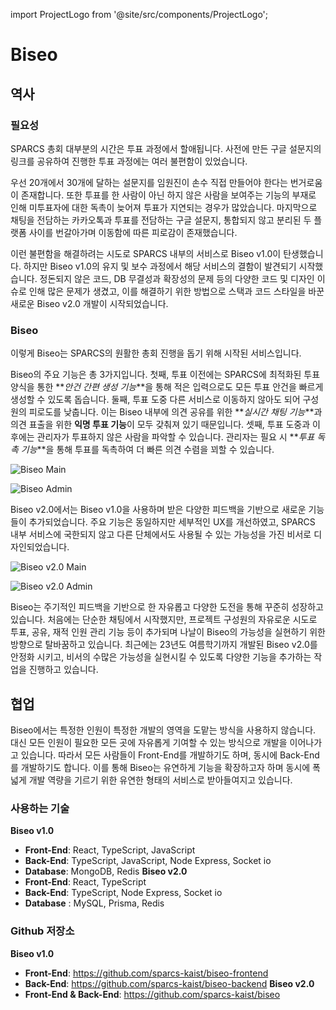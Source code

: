 import ProjectLogo from '@site/src/components/ProjectLogo';

# Biseo

<ProjectLogo
    name="Biseo"
    url="https://biseo.sparcs.org"
    catchphrase="쉽고 빠른 의사결정은, Biseo"
/>

## 역사

### 필요성

SPARCS 총회 대부분의 시간은 투표 과정에서 할애됩니다. 사전에 만든 구글 설문지의 링크를 공유하여 진행한 투표 과정에는 여러 불편함이 있었습니다.

우선 20개에서 30개에 달하는 설문지를 임원진이 손수 직접 만들어야 한다는 번거로움이 존재합니다. 또한 투표를 한 사람이 아닌 하지 않은 사람을 보여주는 기능의 부재로 인해 미투표자에 대한 독촉이 늦어져 투표가 지연되는 경우가 많았습니다. 마지막으로 채팅을 전담하는 카카오톡과 투표를 전담하는 구글 설문지, 통합되지 않고 분리된 두 플랫폼 사이를 번갈아가며 이동함에 따른 피로감이 존재했습니다.

이런 불편함을 해결하려는 시도로 SPARCS 내부의 서비스로 Biseo v1.0이 탄생했습니다. 하지만 Biseo v1.0의 유지 및 보수 과정에서 해당 서비스의 결함이 발견되기 시작했습니다. 정돈되지 않은 코드, DB 무결성과 확장성의 문제 등의 다양한 코드 및 디자인 이슈로 인해 많은 문제가 생겼고, 이를 해결하기 위한 방법으로 스택과 코드 스타일을 바꾼 새로운 Biseo v2.0 개발이 시작되었습니다.

### Biseo

이렇게 Biseo는 SPARCS의 원활한 총회 진행을 돕기 위해 시작된 서비스입니다.

Biseo의 주요 기능은 총 3가지입니다. 첫째, 투표 이전에는 SPARCS에 최적화된 투표 양식을 통한 **_안건 간편 생성 기능_**을 통해 적은 입력으로도 모든 투표 안건을 빠르게 생성할 수 있도록 돕습니다. 둘째, 투표 도중 다른 서비스로 이동하지 않아도 되어 구성원의 피로도를 낮춥니다. 이는 Biseo 내부에 의견 공유를 위한 **_실시간 채팅 기능_**과 의견 표출을 위한 **익명 투표 기능**이 모두 갖춰져 있기 때문입니다. 셋째, 투표 도중과 이후에는 관리자가 투표하지 않은 사람을 파악할 수 있습니다. 관리자는 필요 시 **_투표 독촉 기능_**을 통해 투표를 독촉하여 더 빠른 의견 수렴을 꾀할 수 있습니다.

![Biseo Main](/projects/biseo-main.png)

![Biseo Admin](/projects/biseo-admin.png)

Biseo v2.0에서는 Biseo v1.0을 사용하며 받은 다양한 피드백을 기반으로 새로운 기능들이 추가되었습니다. 주요 기능은 동일하지만 세부적인 UX를 개선하였고, SPARCS 내부 서비스에 국한되지 않고 다른 단체에서도 사용될 수 있는 가능성을 가진 비서로 디자인되었습니다.

![Biseo v2.0 Main](/projects/biseo2-main.png)

![Biseo v2.0 Admin](/projects/biseo2-admin.png)

Biseo는 주기적인 피드백을 기반으로 한 자유롭고 다양한 도전을 통해 꾸준히 성장하고 있습니다. 처음에는 단순한 채팅에서 시작했지만, 프로젝트 구성원의 자유로운 시도로 투표, 공유, 재적 인원 관리 기능 등이 추가되며 나날이 Biseo의 가능성을 실현하기 위한 방향으로 탈바꿈하고 있습니다. 최근에는 23년도 여름학기까지 개발된 Biseo v2.0를 안정화 시키고, 비서의 수많은 가능성을 실현시킬 수 있도록 다양한 기능을 추가하는 작업을 진행하고 있습니다.



## 협업

Biseo에서는 특정한 인원이 특정한 개발의 영역을 도맡는 방식을 사용하지 않습니다. 대신 모든 인원이 필요한 모든 곳에 자유롭게 기여할 수 있는 방식으로 개발을 이어나가고 있습니다. 따라서 모든 사람들이 Front-End를 개발하기도 하며, 동시에 Back-End를 개발하기도 합니다. 이를 통해 Biseo는 유연하게 기능을 확장하고자 하며 동시에 폭넓게 개발 역량을 기르기 위한 유연한 형태의 서비스로 받아들여지고 있습니다.

### 사용하는 기술
**Biseo v1.0**
- **Front-End**: React, TypeScript, JavaScript
- **Back-End**: TypeScript, JavaScript, Node Express, Socket io
- **Database**: MongoDB, Redis
**Biseo v2.0**
- **Front-End**: React, TypeScript
- **Back-End**:  TypeScript, Node Express, Socket io
- **Database** : MySQL, Prisma, Redis

### Github 저장소

**Biseo v1.0**
- **Front-End**: https://github.com/sparcs-kaist/biseo-frontend
- **Back-End**: https://github.com/sparcs-kaist/biseo-backend
**Biseo v2.0**
- **Front-End & Back-End**: https://github.com/sparcs-kaist/biseo
